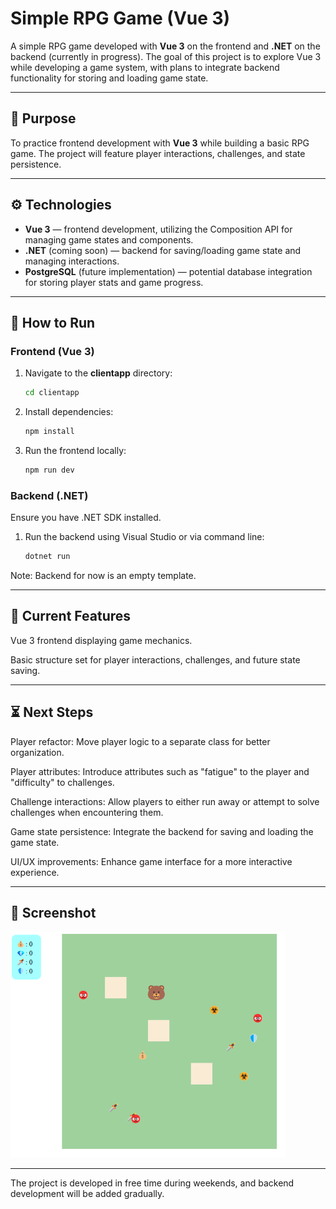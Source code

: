 # Simple RPG Game (Vue 3)

A simple RPG game developed with **Vue 3** on the frontend and **.NET**
on the backend (currently in progress). The goal of this project is to explore
Vue 3 while developing a game system, with plans to integrate backend functionality
for storing and loading game state.

---

## 🧠 Purpose

To practice frontend development with **Vue 3** while building a basic RPG game.
The project will feature player interactions, challenges, and state persistence.

---

## ⚙️ Technologies

- **Vue 3** — frontend development, utilizing the Composition API for managing game states and components.
- **.NET** (coming soon) — backend for saving/loading game state and managing interactions.
- **PostgreSQL** (future implementation) — potential database integration for storing player stats and game progress.

---

## 🚀 How to Run

### Frontend (Vue 3)

1. Navigate to the **clientapp** directory:
   ```bash
   cd clientapp
   ```

2. Install dependencies:

    ```bash
    npm install
    ```

3. Run the frontend locally:

    ```bash
    npm run dev
    ```

### Backend (.NET)

Ensure you have .NET SDK installed.

1. Run the backend using Visual Studio or via command line:

    ```bash
    dotnet run
    ```

Note: Backend for now is an empty template.

---

## 🧩 Current Features

Vue 3 frontend displaying game mechanics.

Basic structure set for player interactions, challenges, and future state saving.

---

## ⏳ Next Steps

Player refactor: Move player logic to a separate class for better organization.

Player attributes: Introduce attributes such as "fatigue" to the player and "difficulty" to challenges.

Challenge interactions: Allow players to either run away or attempt to solve challenges when encountering them.

Game state persistence: Integrate the backend for saving and loading the game state.

UI/UX improvements: Enhance game interface for a more interactive experience.

---

## 📸 Screenshot

![Game Screenshot](./files/screenshot.png)

---

The project is developed in free time during weekends, and backend development will be added gradually.
